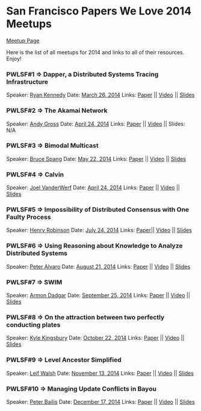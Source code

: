 # San Francisco Papers We Love 2014 Meetups
 [Meetup Page](http://www.meetup.com/papers-we-love-too)

Here is the list of all meetups for 2014 and links to all of their resources. Enjoy!

### PWLSF#1 => Dapper, a Distributed Systems Tracing Infrastructure
Speaker: [Ryan Kennedy](https://twitter.com/rckenned)
Date: [March 26, 2014](http://www.meetup.com/papers-we-love-too/events/168085182/)
Links: [Paper](http://research.google.com/pubs/pub36356.html) || [Video](https://www.youtube.com/watch?v=ya9X63VPgV8) || [Slides](https://speakerdeck.com/paperswelove/pwl-sf-number-1-equals-ryan-kennedy-on-dapper-a-distributed-systems-tracing-infrastructure)

### PWLSF#2 => The Akamai Network
Speaker: [Andy Gross](https://twitter.com/argv0)
Date: [April 24, 2014](http://www.meetup.com/papers-we-love-too/events/168294502/)
Links: [Paper](http://www.akamai.com/dl/technical_publications/network_overview_osr.pdf) || [Video](https://www.youtube.com/watch?v=bQCT93D1bsM) || Slides: N/A

### PWLSF#3 => Bimodal Multicast
Speaker: [Bruce Spang](https://twitter.com/brucespang)
Date: [May 22, 2014](http://www.meetup.com/papers-we-love-too/events/168461962/)
Links: [Paper](http://www.csl.mtu.edu/cs6461/www/Reading/Birman99.pdf) || [Video](https://www.youtube.com/watch?v=iBvWB2K2ULU) || [Slides](https://speakerdeck.com/paperswelove/pwlsf-number-3-equals-bruce-spang-on-bimodal-multicast)

### PWLSF#4 => Calvin
Speaker: [Joel VanderWerf](https://twitter.com/JoelVanderWerf)
Date: [April 24, 2014](http://www.meetup.com/papers-we-love-too/events/171291972/)
Links: [Paper](http://www.cs.yale.edu/homes/dna/papers/calvin-sigmod12.pdf) || [Video](https://www.youtube.com/watch?v=RxMBqVLfei0) || [Slides](https://speakerdeck.com/paperswelove/pwlsf-number-4-equals-joel-vanderwerf-on-calvin)

### PWLSF#5 => Impossibility of Distributed Consensus with One Faulty Process
Speaker: [Henry Robinson](https://twitter.com/HenryR)
Date: [July 24, 2014](http://www.meetup.com/papers-we-love-too/events/168566452/)
Links: [Paper](http://macs.citadel.edu/rudolphg/csci604/ImpossibilityofConsensus.pdf)|| [Video](https://www.youtube.com/watch?v=HAimnwG4Qv4) || [Slides](https://speakerdeck.com/paperswelove/pwlsf-number-5-equals-henry-robinson-on-flp-imp-of-distributed-consensus-w-one-faulty-process)

### PWLSF#6 => Using Reasoning about Knowledge to Analyze Distributed Systems
Speaker: [Peter Alvaro](https://twitter.com/palvaro)
Date: [August 21, 2014](http://www.meetup.com/papers-we-love-too/events/168821902/)
Links: [Paper](https://www.cs.cornell.edu/home/halpern/papers/UsingRAK.pdf) || [Video](https://www.youtube.com/watch?v=CxZrBwhXHdo) || [Slides](https://speakerdeck.com/paperswelove/pwlsf-number-6-equals-peter-alvaro-using-reasoning-about-knowledge-to-analyze-distributed-systems)

### PWLSF#7 => SWIM
Speaker: [Armon Dadgar](https://twitter.com/armon)
Date: [September 25, 2014](http://www.meetup.com/papers-we-love-too/events/176288712/)
Links: [Paper](http://www.cs.cornell.edu/~asdas/research/dsn02-swim.pdf) || [Video](https://www.youtube.com/watch?v=aVYEY75qn3c) || [Slides](https://speakerdeck.com/paperswelove/pwlsf-number-7-equals-armon-dadgar-on-swim)

### PWLSF#8 => On the attraction between two perfectly conducting plates
Speaker: [Kyle Kingsbury](https://twitter.com/aphyr)
Date: [October 22, 2014](http://www.meetup.com/papers-we-love-too/events/187600122/)
Links: [Paper](https://github.com/papers-we-love/papers-we-love/blob/master/physics/on-the-attraction-of-two-perfectly-conducting-plates.pdf?raw=true) || [Video]() || [Slides]()

### PWLSF#9 => Level Ancestor Simplified
Speaker: [Leif Walsh](https://twitter.com/leifwalsh)
Date: [November 13, 2014](http://www.meetup.com/papers-we-love-too/events/197577972/)
Links: [Paper](https://github.com/papers-we-love/papers-we-love/blob/master/data_structures/level-ancestor-simplified.pdf) || [Video]() || [Slides]()

### PWLSF#10 => Managing Update Conflicts in Bayou
Speaker: [Peter Bailis](http://twitter.com/pbailis)
Date: [December 17, 2014](http://www.meetup.com/papers-we-love-too/events/197678922/)
Links: [Paper](http://db.cs.berkeley.edu/cs286/papers/bayou-sosp1995.pdf) || [Video]() || [Slides]()
